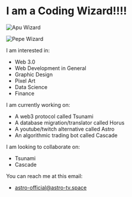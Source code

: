 # I am a Coding Wizard!!!!

![Apu Wizard](https://res.cloudinary.com/teepublic/image/private/s--rmNdgszY--/t_Preview/b_rgb:191919,c_limit,f_jpg,h_630,q_90,w_630/v1546640696/production/designs/3888797_0.jpg)

![Pepe Wizard](https://github.com/highboi/highboi/blob/darth_pol.gif)

I am interested in:
- Web 3.0
- Web Development in General
- Graphic Design
- Pixel Art
- Data Science
- Finance

I am currently working on:
- A web3 protocol called Tsunami
- A database migration/translator called Horus
- A youtube/twitch alternative called Astro
- An algorithmic trading bot called Cascade

I am looking to collaborate on:
- Tsunami
- Cascade

You can reach me at this email:
- astro-official@astro-tv.space
